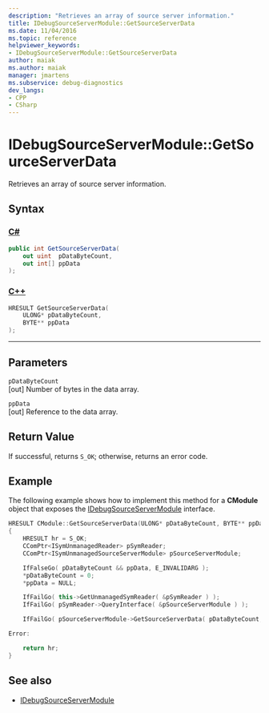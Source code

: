 ```yaml
---
description: "Retrieves an array of source server information."
title: IDebugSourceServerModule::GetSourceServerData
ms.date: 11/04/2016
ms.topic: reference
helpviewer_keywords:
- IDebugSourceServerModule::GetSourceServerData
author: maiak
ms.author: maiak
manager: jmartens
ms.subservice: debug-diagnostics
dev_langs:
- CPP
- CSharp
---
```

# IDebugSourceServerModule::GetSourceServerData

Retrieves an array of source server information.

## Syntax

### [C#](#tab/csharp)
```csharp
public int GetSourceServerData(
    out uint  pDataByteCount,
    out int[] ppData
);
```
### [C++](#tab/cpp)
```cpp
HRESULT GetSourceServerData(
    ULONG* pDataByteCount,
    BYTE** ppData
);
```
---

## Parameters
`pDataByteCount`\
[out] Number of bytes in the data array.

`ppData`\
[out] Reference to the data array.

## Return Value
If successful, returns `S_OK`; otherwise, returns an error code.

## Example
The following example shows how to implement this method for a **CModule** object that exposes the [IDebugSourceServerModule](../../../extensibility/debugger/reference/idebugsourceservermodule.md) interface.

```cpp
HRESULT CModule::GetSourceServerData(ULONG* pDataByteCount, BYTE** ppData)
{
    HRESULT hr = S_OK;
    CComPtr<ISymUnmanagedReader> pSymReader;
    CComPtr<ISymUnmanagedSourceServerModule> pSourceServerModule;

    IfFalseGo( pDataByteCount && ppData, E_INVALIDARG );
    *pDataByteCount = 0;
    *ppData = NULL;

    IfFailGo( this->GetUnmanagedSymReader( &pSymReader ) );
    IfFailGo( pSymReader->QueryInterface( &pSourceServerModule ) );

    IfFailGo( pSourceServerModule->GetSourceServerData( pDataByteCount, ppData ) );

Error:

    return hr;
}
```

## See also
- [IDebugSourceServerModule](../../../extensibility/debugger/reference/idebugsourceservermodule.md)

